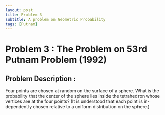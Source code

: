 ```yaml
---
layout: post
title: Problem 3
subtitle: A problem on Geometric Probability
tags: [Putnam]
---
```

# Problem 3 : The Problem on 53rd Putnam Problem (1992)

## Problem Description :
Four points are chosen at random on the surface of a sphere. What is the probability that the center of the sphere lies inside the tetrahedron whose vertices are at the four points? (It is understood that each point is in- dependently chosen relative to a uniform distribution on the sphere.)
